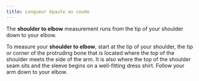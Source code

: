 ```yaml
---
title: Longueur épaule au coude
---
```


The **shoulder to elbow** measurement runs from the tip of your shoulder down to your elbow.

To measure your **shoulder to elbow**, start at the tip of your shoulder, the tip or corner of the protruding bone that is located where the top of the shoulder meets the side of the arm. It is also where the top of the shoulder seam sits and the sleeve begins on a well-fitting dress shirt. Follow your arm down to your elbow.

